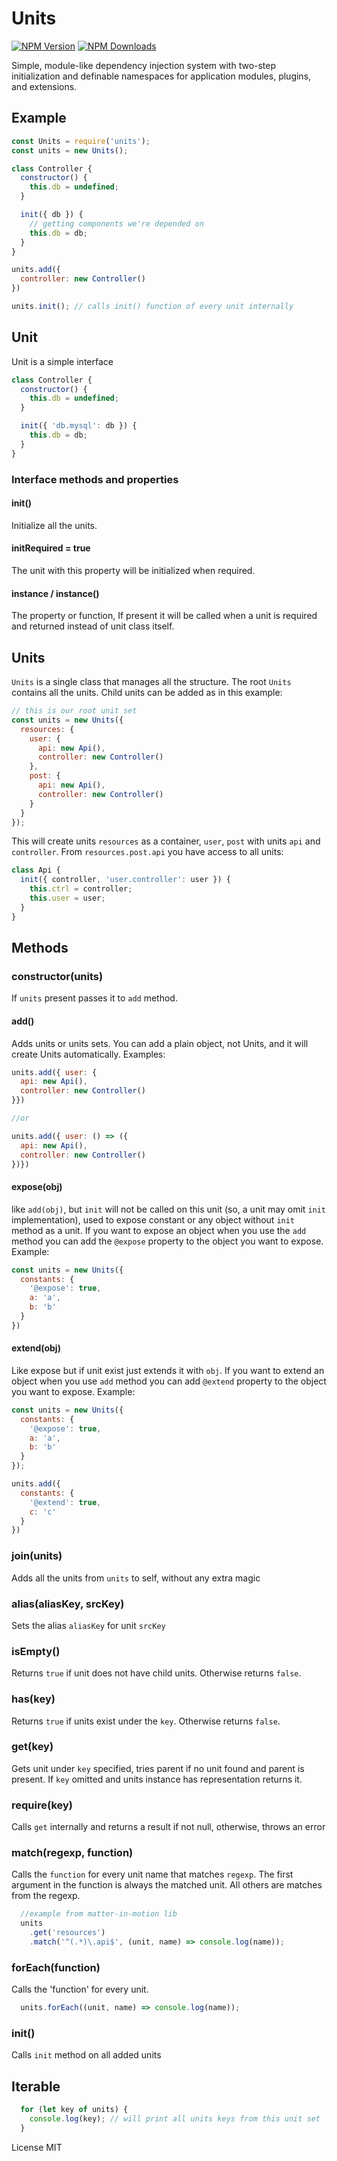 # Units

[![NPM Version](https://img.shields.io/npm/v/units.svg?style=flat-square)](https://www.npmjs.com/package/units)
[![NPM Downloads](https://img.shields.io/npm/dt/units.svg?style=flat-square)](https://www.npmjs.com/package/units)

Simple, module-like dependency injection system with two-step initialization and definable namespaces for application modules, plugins, and extensions.

## Example

```js
const Units = require('units');
const units = new Units();

class Controller {
  constructor() {
    this.db = undefined;
  }

  init({ db }) {
    // getting components we're depended on
    this.db = db;
  }
}

units.add({
  controller: new Controller()
})

units.init(); // calls init() function of every unit internally
```

## Unit

Unit is a simple interface

```js
class Controller {
  constructor() {
    this.db = undefined;
  }

  init({ 'db.mysql': db }) {
    this.db = db;
  }
}
```

### Interface methods and properties

#### init()

Initialize all the units.

#### initRequired = true

The unit with this property will be initialized when required.

#### instance / instance()

The property or function, If present it will be called when a unit is required and returned instead of unit class itself.

## Units

`Units` is a single class that manages all the structure. The root `Units` contains all the units. Child units can be added as in this example:

```js
// this is our root unit set
const units = new Units({
  resources: {
    user: {
      api: new Api(),
      controller: new Controller()
    },
    post: {
      api: new Api(),
      controller: new Controller()
    }
  }
});
```

This will create units `resources` as a container, `user`, `post` with units `api` and `controller`. From `resources.post.api` you have access to all units:

```js
class Api {
  init({ controller, 'user.controller': user }) {
    this.ctrl = controller;
    this.user = user;
  }
}
```

## Methods

### constructor(units)

If `units` present passes it to `add` method.

#### add()

Adds units or units sets. You can add a plain object, not Units, and it will create Units automatically. Examples:

```js
units.add({ user: {
  api: new Api(),
  controller: new Controller()
}})

//or

units.add({ user: () => ({
  api: new Api(),
  controller: new Controller()
})})
```

#### expose(obj)

like `add(obj)`, but `init` will not be called on this unit (so, a unit may omit `init` implementation), used to expose constant or any object without `init` method as a unit. If you want to expose an object when you use the `add` method you can add the `@expose` property to the object you want to expose. Example:

```js
const units = new Units({
  constants: {
    '@expose': true,
    a: 'a',
    b: 'b'
  }
})
```

#### extend(obj)

Like expose but if unit exist just extends it with `obj`. If you want to extend an object when you use `add` method you can add `@extend` property to the object you want to expose. Example:

```js
const units = new Units({
  constants: {
    '@expose': true,
    a: 'a',
    b: 'b'
  }
});

units.add({
  constants: {
    '@extend': true,
    c: 'c'
  }
})
```

### join(units)

Adds all the units from `units` to self, without any extra magic

### alias(aliasKey, srcKey)

Sets the alias `aliasKey` for unit `srcKey`

### isEmpty()

Returns `true` if unit does not have child units. Otherwise returns `false`.

### has(key)

Returns `true` if units exist under the `key`. Otherwise returns `false`.

### get(key)

Gets unit under `key` specified, tries parent if no unit found and parent is present. If `key` omitted and units instance has representation returns it.

### require(key)

Calls `get` internally and returns a result if not null, otherwise, throws an error

### match(regexp, function)

Calls the `function` for every unit name that matches `regexp`. The first argument in the function is always the matched unit. All others are matches from the regexp.

```js
  //example from matter-in-motion lib
  units
    .get('resources')
    .match('^(.*)\.api$', (unit, name) => console.log(name));
```

### forEach(function)

Calls the 'function' for every unit.

```js
  units.forEach((unit, name) => console.log(name));
```

### init()

Calls `init` method on all added units

## Iterable

```js
  for (let key of units) {
    console.log(key); // will print all units keys from this unit set
  }
```

License MIT
